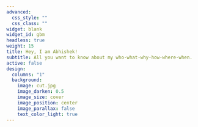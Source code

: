 ```yaml
---
advanced:
  css_style: ""
  css_class: ""
widget: blank
widget_id: gbm
headless: true
weight: 15
title: Hey, I am Abhishek!
subtitle: All you want to know about my who-what-why-how-where-when.
active: false
design:
  columns: "1"
  background:
    image: cut.jpg
    image_darken: 0.5
    image_size: cover
    image_position: center
    image_parallax: false
    text_color_light: true
---
```

